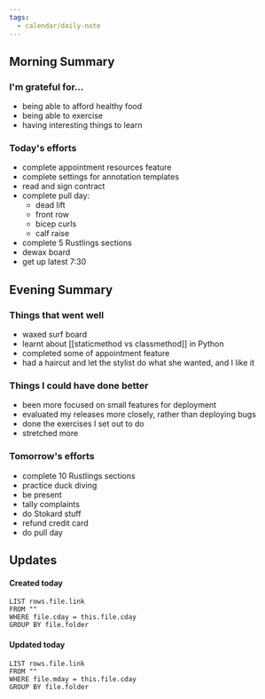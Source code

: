 ```yaml
---
tags:
  - calendar/daily-note
---
```


## Morning Summary

### I'm grateful for...

- being able to afford healthy food
- being able to exercise
- having interesting things to learn

### Today's efforts

- complete appointment resources feature
- complete settings for annotation templates
- read and sign contract
- complete pull day:
	- dead lift
	- front row
	- bicep curls
	- calf raise
- complete 5 Rustlings sections
- dewax board
- get up latest 7:30

## Evening Summary

### Things that went well

- waxed surf board
- learnt about [[staticmethod vs classmethod]] in Python
- completed some of appointment feature
- had a haircut and let the stylist do what she wanted, and I like it

### Things I could have done better

- been more focused on small features for deployment
- evaluated my releases more closely, rather than deploying bugs
- done the exercises I set out to do
- stretched more

### Tomorrow's efforts

- complete 10 Rustlings sections
- practice duck diving
- be present
- tally complaints
- do Stokard stuff
- refund credit card
- do pull day

## Updates

#### Created today

```dataview
LIST rows.file.link
FROM ""
WHERE file.cday = this.file.cday
GROUP BY file.folder
```

#### Updated today

```dataview
LIST rows.file.link
FROM ""
WHERE file.mday = this.file.cday
GROUP BY file.folder
```
